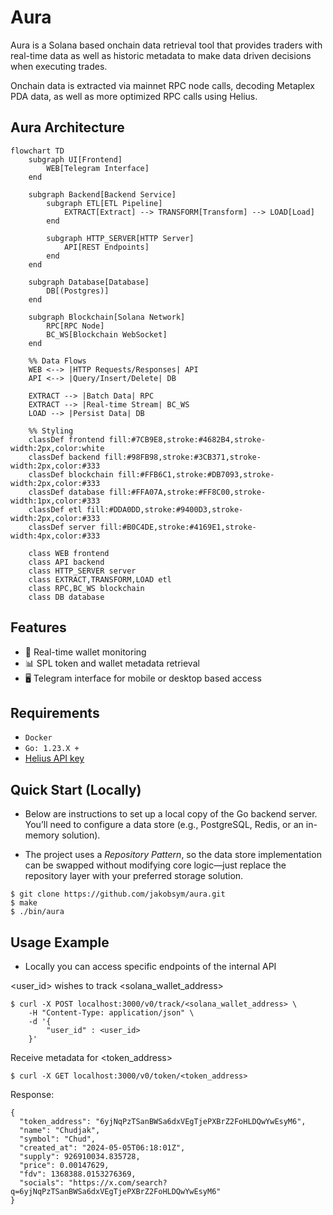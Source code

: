 # Aura
Aura is a Solana based onchain data retrieval tool that provides traders with real-time data as well as historic metadata to make data driven decisions when executing trades.

Onchain data is extracted via mainnet RPC node calls, decoding Metaplex PDA data, as well as more optimized RPC calls using Helius.

## Aura Architecture
```mermaid
flowchart TD
    subgraph UI[Frontend]
        WEB[Telegram Interface]
    end

    subgraph Backend[Backend Service]
        subgraph ETL[ETL Pipeline]
            EXTRACT[Extract] --> TRANSFORM[Transform] --> LOAD[Load]
        end
        
        subgraph HTTP_SERVER[HTTP Server]
            API[REST Endpoints]
        end
    end

    subgraph Database[Database]
        DB[(Postgres)]
    end

    subgraph Blockchain[Solana Network]
        RPC[RPC Node]
        BC_WS[Blockchain WebSocket]
    end

    %% Data Flows
    WEB <--> |HTTP Requests/Responses| API
    API <--> |Query/Insert/Delete| DB
    
    EXTRACT --> |Batch Data| RPC
    EXTRACT --> |Real-time Stream| BC_WS
    LOAD --> |Persist Data| DB
    
    %% Styling
    classDef frontend fill:#7CB9E8,stroke:#4682B4,stroke-width:2px,color:white
    classDef backend fill:#98FB98,stroke:#3CB371,stroke-width:2px,color:#333
    classDef blockchain fill:#FFB6C1,stroke:#DB7093,stroke-width:2px,color:#333
    classDef database fill:#FFA07A,stroke:#FF8C00,stroke-width:1px,color:#333
    classDef etl fill:#DDA0DD,stroke:#9400D3,stroke-width:2px,color:#333
    classDef server fill:#B0C4DE,stroke:#4169E1,stroke-width:4px,color:#333

    class WEB frontend
    class API backend
    class HTTP_SERVER server
    class EXTRACT,TRANSFORM,LOAD etl
    class RPC,BC_WS blockchain
    class DB database
```
## Features
- 🔎 Real-time wallet monitoring
- 📊 SPL token and wallet metadata retrieval
- 🖥️ Telegram interface for mobile or desktop based access

## Requirements
- `Docker`
- `Go: 1.23.X +`
- [Helius API key](https://dashboard.helius.dev/)

## Quick Start (Locally)
- Below are instructions to set up a local copy of the Go backend server. You’ll need to configure a data store (e.g., PostgreSQL, Redis, or an in-memory solution). 

- The project uses a *Repository Pattern*, so the data store implementation can be swapped without modifying core logic—just replace the repository layer with your preferred storage solution.
```
$ git clone https://github.com/jakobsym/aura.git
$ make
$ ./bin/aura
```

## Usage Example
- Locally you can access specific endpoints of the internal API
    


<user_id> wishes to track <solana_wallet_address>
```
$ curl -X POST localhost:3000/v0/track/<solana_wallet_address> \
    -H "Content-Type: application/json" \
    -d '{
        "user_id" : <user_id>
    }'
```

Receive metadata for <token_address>
```
$ curl -X GET localhost:3000/v0/token/<token_address>

```
Response:
```
{
  "token_address": "6yjNqPzTSanBWSa6dxVEgTjePXBrZ2FoHLDQwYwEsyM6",
  "name": "Chudjak",
  "symbol": "Chud",
  "created_at": "2024-05-05T06:18:01Z",
  "supply": 926910034.835728,
  "price": 0.00147629,
  "fdv": 1368388.0153276369,
  "socials": "https://x.com/search?q=6yjNqPzTSanBWSa6dxVEgTjePXBrZ2FoHLDQwYwEsyM6"
}
```
